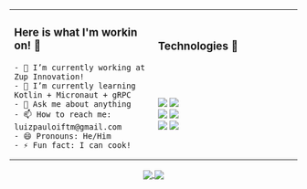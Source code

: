 <table width="100%">
  <tr>
  <td width="50%">
    <h3> Here is what I'm workin on! 👋 </h3>

    - 🔭 I’m currently working at Zup Innovation!
    - 🌱 I’m currently learning Kotlin + Micronaut + gRPC
    - 💬 Ask me about anything
    - 📫 How to reach me: luizpauloiftm@gmail.com
    - 😄 Pronouns: He/Him
    - ⚡ Fun fact: I can cook!
  </td>
  <td width="50%">
    <h3> Technologies 👋 </h3> </br></br></br>
    <img src="https://img.shields.io/badge/Code-Java-informational?style=flat-square&logo=Java&logoColor=white&color=2bbc8a" />
    <img src="https://img.shields.io/badge/Code-Spring-informational?style=flat-square&logo=Spring&logoColor=white&color=2bbc8a" /> </br>
    <img src="https://img.shields.io/badge/Code-Kotlin-informational?style=flat-square&logo=Kotlin&logoColor=white&color=2bbc8a" />
    <img src="https://img.shields.io/badge/Code-Micronaut-informational?style=flat-square&logo=Kotlin&logoColor=white&color=2bbc8a" /> </br>
    <img src="https://img.shields.io/badge/Code-gRPC-informational?style=flat-square&logo=Google&logoColor=white&color=2bbc8a" />
    <img src="https://img.shields.io/badge/Code-IntelliJ-IDEA-informational?style=flat-square&logo=intellij-idea&logoColor=white&color=2bbc8a" /> </br></br>
  </td>
  </tr>
</table>

<div align="center">
  <a href="https://github.com/luizpcarvalho/github-readme-stats">
    <img align="center" src="https://github-readme-stats.vercel.app/api/top-langs/?username=luizpcarvalho&layout=compact&theme=tokyonight" />
  </a>
  <a href="https://github.com/luizpcarvalho/github-readme-stats">
    <img align="center" src="https://github-readme-stats.vercel.app/api?username=luizpcarvalho&show_icons=true&theme=tokyonight" />
  </a>
</div>
